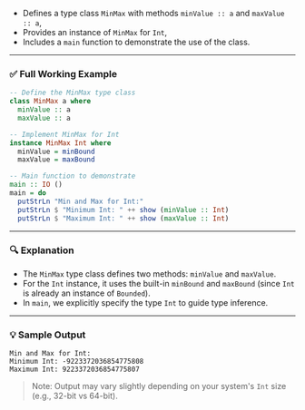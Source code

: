 

* Defines a type class `MinMax` with methods `minValue :: a` and `maxValue :: a`,
* Provides an instance of `MinMax` for `Int`,
* Includes a `main` function to demonstrate the use of the class.

---

### ✅ Full Working Example

```haskell
-- Define the MinMax type class
class MinMax a where
  minValue :: a
  maxValue :: a

-- Implement MinMax for Int
instance MinMax Int where
  minValue = minBound
  maxValue = maxBound

-- Main function to demonstrate
main :: IO ()
main = do
  putStrLn "Min and Max for Int:"
  putStrLn $ "Minimum Int: " ++ show (minValue :: Int)
  putStrLn $ "Maximum Int: " ++ show (maxValue :: Int)
```

---

### 🔍 Explanation

* The `MinMax` type class defines two methods: `minValue` and `maxValue`.
* For the `Int` instance, it uses the built-in `minBound` and `maxBound` (since `Int` is already an instance of `Bounded`).
* In `main`, we explicitly specify the type `Int` to guide type inference.

---

### 💡 Sample Output

```
Min and Max for Int:
Minimum Int: -9223372036854775808
Maximum Int: 9223372036854775807
```

> Note: Output may vary slightly depending on your system's `Int` size (e.g., 32-bit vs 64-bit).

